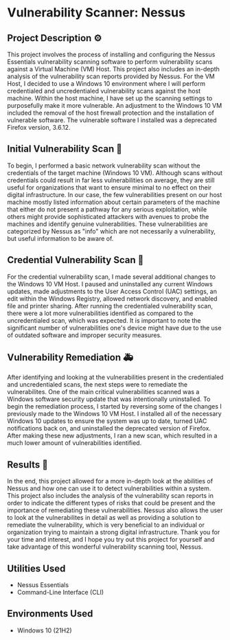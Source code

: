# Vulnerability Scanner: Nessus

## Project Description ⚙️
This project involves the process of installing and configuring the Nessus Essentials vulnerability scanning software to perform vulnerability scans against a Virtual Machine (VM) Host. This project also includes an in-depth analysis of the vulnerability scan reports provided by Nessus. For the VM Host, I decided to use a Windows 10 environment where I will perform credentialed and uncredentialed vulnerability scans against the host machine. Within the host machine, I have set up the scanning settings to purposefully make it more vulnerable. An adjustment to the Windows 10 VM included the removal of the host firewall protection and the installation of vulnerable software. The vulnerable software I installed was a deprecated Firefox version, 3.6.12.

## Initial Vulnerability Scan 🚨
To begin, I performed a basic network vulnerability scan without the credentials of the target machine (Windows 10 VM). Although scans without credentials could result in far less vulnerabilities on average, they are still useful for organizations that want to ensure minimal to no effect on their digital infrastructure. In our case, the few vulnerabilities present on our host machine mostly listed information about certain parameters of the machine that either do not present a pathway for any serious exploitation, while others might provide sophisticated attackers with avenues to probe the machines and identify genuine vulnerabilities. These vulnerabilities are categorized by Nessus as "info" which are not necessarily a vulnerability, but useful information to be aware of.

## Credential Vulnerability Scan 🔑
For the credential vulnerability scan, I made several additional changes to the Windows 10 VM Host. I paused and uninstalled any current Windows updates, made adjustments to the User Access Control (UAC) settings, an edit within the Windows Registry, allowed network discovery, and enabled file and printer sharing. After running the credentialed vulnerability scan, there were a lot more vulnerabilities identified as compared to the uncredentialed scan, which was expected. It is important to note the significant number of vulnerabilities one's device might have due to the use of outdated software and improper security measures.

## Vulnerability Remediation 🚑
After identifying and looking at the vulnerabilities present in the credentialed and uncredentialed scans, the next steps were to remediate the vulnerabilites. One of the main critical vulnerabilities scanned was a Windows software security update that was intentionally uninstalled. To begin the remediation process, I started by reversing some of the changes I previously made to the Windows 10 VM Host. I installed all of the necessary Windows 10 updates to ensure the system was up to date, turned UAC notifications back on, and uninstalled the deprecated version of Firefox. After making these new adjustments, I ran a new scan, which resulted in a much lower amount of vulnerabilities identified.

## Results 🎯
In the end, this project allowed for a more in-depth look at the abilities of Nessus and how one can use it to detect vulnerabilities within a system. This project also includes the analysis of the vulnerability scan reports in order to indicate the different types of risks that could be present and the importance of remediating these vulnerabilities. Nessus also allows the user to look at the vulnerabilites in detail as well as providing a solution to remediate the vulnerability, which is very beneficial to an individual or organization trying to maintain a strong digital infrastructure. Thank you for your time and interest, and I hope you try out this project for yourself and take advantage of this wonderful vulnerability scanning tool, Nessus.
<br />

<h2>Utilities Used</h2>

- Nessus Essentials
- Command-Line Interface (CLI)

<h2>Environments Used </h2>

- Windows 10 (21H2)

